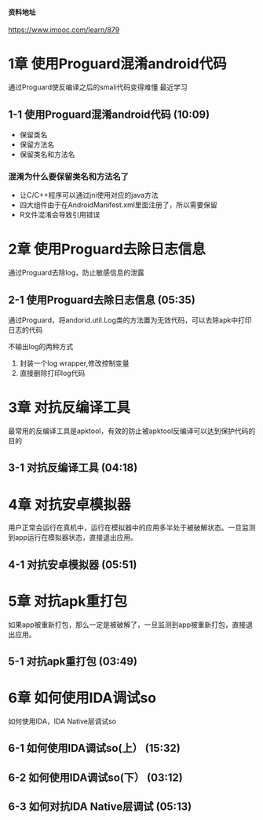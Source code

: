 #### 资料地址
https://www.imooc.com/learn/879


# 1章 使用Proguard混淆android代码 #
通过Proguard使反编译之后的smali代码变得难懂
最近学习
##  1-1 使用Proguard混淆android代码 (10:09) ##

-  保留类名
-  保留方法名
-  保留类名和方法名

### 混淆为什么要保留类名和方法名了 ###

- 让C/C++程序可以通过jni使用对应的java方法
- 四大组件由于在AndroidManifest.xml里面注册了，所以需要保留
- R文件混淆会导致引用错误

# 2章 使用Proguard去除日志信息 #
通过Proguard去除log，防止敏感信息的泄露
 ## 2-1 使用Proguard去除日志信息 (05:35) ##
通过Proguard，将andorid.util.Log类的方法置为无效代码，可以去除apk中打印日志的代码

不输出log的两种方式
1. 封装一个log wrapper,修改控制变量
2. 直接删除打印log代码


# 3章 对抗反编译工具 #
最常用的反编译工具是apktool，有效的防止被apktool反编译可以达到保护代码的目的
##  3-1 对抗反编译工具 (04:18) ##

# 4章 对抗安卓模拟器 #
用户正常会运行在真机中，运行在模拟器中的应用多半处于被破解状态。一旦监测到app运行在模拟器状态，直接退出应用。
##  4-1 对抗安卓模拟器 (05:51) ##

# 5章 对抗apk重打包 #
如果app被重新打包，那么一定是被破解了，一旦监测到app被重新打包，直接退出应用。
##  5-1 对抗apk重打包 (03:49) ##

# 6章 如何使用IDA调试so #
如何使用IDA，IDA Native层调试so
##  6-1 如何使用IDA调试so(上） (15:32) ##
##  6-2 如何使用IDA调试so(下） (03:12) ##
##  6-3 如何对抗IDA Native层调试 (05:13) ##
